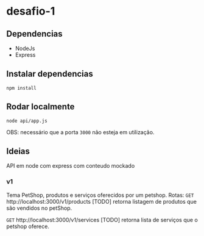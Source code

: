 # desafio-1

## Dependencias
- NodeJs
- Express

## Instalar dependencias

```
npm install
```

## Rodar localmente

```
node api/app.js
```

OBS: necessário que a porta `3000` não esteja em utilização.



## Ideias
API em node com express com conteudo mockado
### v1
Tema PetShop, produtos e serviços oferecidos por um petshop.
Rotas:
`GET` http://localhost:3000/v1/products [TODO]
retorna listagem de produtos que são vendidos no petShop.

`GET` http://localhost:3000/v1/services [TODO]
retorna lista de serviços que o petshop oferece.